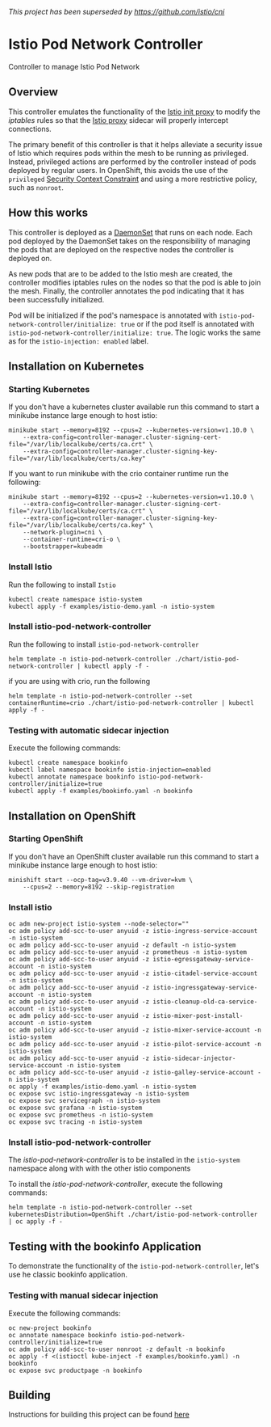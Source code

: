 *This project has been superseded by https://github.com/istio/cni*

Istio Pod Network Controller
========================

Controller to manage Istio Pod Network

## Overview

This controller emulates the functionality of the [Istio init proxy](https://github.com/istio/init) to modify the _iptables_ rules so that the [Istio proxy](https://hub.docker.com/r/istio/proxyv2/) sidecar will properly intercept connections.

The primary benefit of this controller is that it helps alleviate a security issue of Istio which requires pods within the mesh to be running as privileged. Instead, privileged actions are performed by the controller instead of pods deployed by regular users. In OpenShift, this avoids the use of the `privileged` [Security Context Constraint](https://docs.openshift.com/container-platform/latest/admin_guide/manage_scc.html) and using a more restrictive policy, such as `nonroot`.

## How this works

This controller is deployed as a [DaemonSet](https://kubernetes.io/docs/concepts/workloads/controllers/daemonset/) that runs on each node. Each pod deployed by the DaemonSet takes on the responsibility of managing the pods that are deployed on the respective nodes the controller is deployed on.

As new pods that are to be added to the Istio mesh are created, the controller modifies iptables rules on the nodes so that the pod is able to join the mesh. Finally, the controller annotates the pod indicating that it has been successfully initialized. 

Pod will be initialized if the pod's namespace is annotated with `istio-pod-network-controller/initialize: true` or if the pod itself is annotated with `istio-pod-network-controller/initialize: true`. The logic works the same as for the `istio-injection: enabled` label.

## Installation on Kubernetes

### Starting Kubernetes 

If you don't have a kubernetes cluster available run this command to start a minikube instance large enough to host istio:
```
minikube start --memory=8192 --cpus=2 --kubernetes-version=v1.10.0 \
    --extra-config=controller-manager.cluster-signing-cert-file="/var/lib/localkube/certs/ca.crt" \
    --extra-config=controller-manager.cluster-signing-key-file="/var/lib/localkube/certs/ca.key"
```
If you want to run minikube with the crio container runtime run the following:
```
minikube start --memory=8192 --cpus=2 --kubernetes-version=v1.10.0 \
    --extra-config=controller-manager.cluster-signing-cert-file="/var/lib/localkube/certs/ca.crt" \
    --extra-config=controller-manager.cluster-signing-key-file="/var/lib/localkube/certs/ca.key" \
    --network-plugin=cni \
    --container-runtime=cri-o \
    --bootstrapper=kubeadm
```

### Install Istio

Run the following to install `Istio`
```
kubectl create namespace istio-system
kubectl apply -f examples/istio-demo.yaml -n istio-system
```

### Install istio-pod-network-controller

Run the following to install `istio-pod-network-controller`
```
helm template -n istio-pod-network-controller ./chart/istio-pod-network-controller | kubectl apply -f -
```

if you are using with crio, run the following
```
helm template -n istio-pod-network-controller --set containerRuntime=crio ./chart/istio-pod-network-controller | kubectl apply -f -
```

### Testing with automatic sidecar injection 

Execute the following commands:
```
kubectl create namespace bookinfo
kubectl label namespace bookinfo istio-injection=enabled
kubectl annotate namespace bookinfo istio-pod-network-controller/initialize=true
kubectl apply -f examples/bookinfo.yaml -n bookinfo
```

## Installation on OpenShift

### Starting OpenShift

If you don't have an OpenShift cluster available run this command to start a minikube instance large enough to host istio:
```
minishift start --ocp-tag=v3.9.40 --vm-driver=kvm \
    --cpus=2 --memory=8192 --skip-registration

```

### Install istio

```
oc adm new-project istio-system --node-selector=""
oc adm policy add-scc-to-user anyuid -z istio-ingress-service-account -n istio-system
oc adm policy add-scc-to-user anyuid -z default -n istio-system
oc adm policy add-scc-to-user anyuid -z prometheus -n istio-system
oc adm policy add-scc-to-user anyuid -z istio-egressgateway-service-account -n istio-system
oc adm policy add-scc-to-user anyuid -z istio-citadel-service-account -n istio-system
oc adm policy add-scc-to-user anyuid -z istio-ingressgateway-service-account -n istio-system
oc adm policy add-scc-to-user anyuid -z istio-cleanup-old-ca-service-account -n istio-system
oc adm policy add-scc-to-user anyuid -z istio-mixer-post-install-account -n istio-system
oc adm policy add-scc-to-user anyuid -z istio-mixer-service-account -n istio-system
oc adm policy add-scc-to-user anyuid -z istio-pilot-service-account -n istio-system
oc adm policy add-scc-to-user anyuid -z istio-sidecar-injector-service-account -n istio-system
oc adm policy add-scc-to-user anyuid -z istio-galley-service-account -n istio-system
oc apply -f examples/istio-demo.yaml -n istio-system
oc expose svc istio-ingressgateway -n istio-system
oc expose svc servicegraph -n istio-system
oc expose svc grafana -n istio-system
oc expose svc prometheus -n istio-system
oc expose svc tracing -n istio-system
```

### Install istio-pod-network-controller

The _istio-pod-network-controller_ is to be installed in the `istio-system` namespace along with with the other istio components

To install the _istio-pod-network-controller_, execute the following commands:

```
helm template -n istio-pod-network-controller --set kubernetesDistribution=OpenShift ./chart/istio-pod-network-controller | oc apply -f -
```

## Testing with the bookinfo Application

To demonstrate the functionality of the `istio-pod-network-controller`, let's use he classic bookinfo application.

### Testing with manual sidecar injection

Execute the following commands:

```
oc new-project bookinfo
oc annotate namespace bookinfo istio-pod-network-controller/initialize=true
oc adm policy add-scc-to-user nonroot -z default -n bookinfo
oc apply -f <(istioctl kube-inject -f examples/bookinfo.yaml) -n bookinfo
oc expose svc productpage -n bookinfo
```

## Building

Instructions for building this project can be found [here](./build.md)

